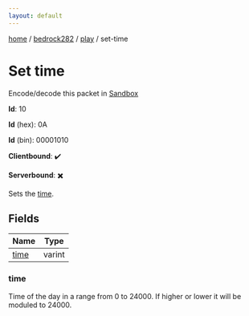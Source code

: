 ```yaml
---
layout: default
---
```


[home](/)  /  [bedrock282](/protocol/bedrock282)  /  [play](/protocol/bedrock282/play)  /  set-time

# Set time

Encode/decode this packet in [Sandbox](../../../sandbox/bedrock282#Play.SetTime)

**Id**: 10

**Id** (hex): 0A

**Id** (bin): 00001010

**Clientbound**: ✔️

**Serverbound**: ✖️

Sets the [time](http://minecraft.gamepedia.com/Day-night_cycle).

## Fields

Name | Type
---|---
[time](#time) | varint

### time

Time of the day in a range from 0 to 24000. If higher or lower it will be moduled to 24000.
